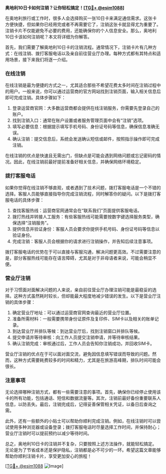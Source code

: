 **奥地利10日卡如何注销？让你轻松搞定！[[TG💪+ @esim1088](https://t.me/s/esim1088)]**

在奥地利旅行或工作时，很多人会选择购买一张10日卡来满足通信需求。这张卡方便快捷，但如果你已经用完或者不再需要它了，注销这张卡就显得尤为重要了。注销卡片不仅能避免不必要的费用，还能确保你的个人信息安全。那么，奥地利10日卡该如何注销呢？本文将详细为你解答。

首先，我们需要了解奥地利10日卡的注销流程。通常情况下，注销卡片有几种方式：在线注销、拨打客服电话以及亲自前往营业厅办理。每种方式都有其特点和适用场景，接下来我们将逐一介绍。

### 在线注销

在线注销是最为便捷的方式之一，尤其适合那些不希望花费太多时间在注销过程中的用户。一般来说，你可以通过运营商的官方网站找到注销页面，输入相关信息后即可完成注销。具体步骤如下：

1. 登录运营商官网：大多数运营商都会提供在线注销服务，你需要先登录自己的账户。
2. 找到注销入口：通常在账户设置或者服务管理页面中会有“注销”选项。
3. 填写必要信息：根据提示填写手机号码、身份证号码等信息，确保信息准确无误。
4. 确认注销：提交信息后，系统会发送确认短信或邮件，按照指示操作即可完成注销。

在线注销的优点是快速且无需出门，但缺点是可能会遇到网络问题或忘记密码的情况。因此，在线注销前最好提前准备好相关信息，并确保网络环境稳定。

### 拨打客服电话

如果你觉得在线注销不够直观，或者遇到了技术问题，拨打客服电话是一个不错的选择。客服人员能够直接指导你完成注销流程，同时解答你的疑问。以下是拨打客服电话的具体步骤：

1. 查找客服热线：运营商官网通常会在“联系我们”页面提供客服电话。
2. 拨打热线并转接人工服务：有些客服热线可能需要按数字键选择服务类型，确保选择“注销服务”。
3. 提供信息并验证身份：客服人员会要求你提供手机号码、身份证号码等信息以验证身份。
4. 完成注销：客服人员会根据你的请求进行注销操作，并告知后续注意事项。

拨打客服电话的优势在于可以直接与客服沟通，解决问题更高效。不过需要注意的是，部分客服热线可能存在语言障碍，尤其是对于非母语者来说，可能会稍显不便。

### 营业厅注销

对于习惯面对面解决问题的人来说，亲自前往营业厅办理注销可能是最稳妥的选择。这种方式虽然耗时较长，但却能最大程度地减少错误的发生。以下是营业厅注销的具体步骤：

1. 确定营业厅地址：可以通过运营商官网查询最近的营业厅位置。
2. 准备所需材料：一般需要携带身份证原件及复印件、SIM卡以及相关的账单记录。
3. 到达营业厅并排队等候：到达营业厅后，找到注销窗口并排队等候。
4. 提交申请并等待审核：向工作人员提交注销申请，并等待审核结果。
5. 确认注销完成：审核通过后，工作人员会告知你注销成功，并回收SIM卡。

营业厅注销的优点在于可以面对面交流，避免因信息填写错误而导致的问题。然而，这种方式需要耗费较多的时间和精力，尤其是在旅游高峰期，排队时间可能会很长。

### 注意事项

无论选择哪种注销方式，都有一些需要注意的事项。首先，确保你已经停止使用该卡的所有功能，包括通话、短信和数据流量等。其次，注销前最好备份重要联系人信息，以防丢失。最后，注销完成后，记得妥善保管相关凭证，以备日后查询之需。

此外，还有一些额外的小贴士可以帮助你顺利完成注销。例如，在线注销时可以尝试使用多种浏览器或设备登录；拨打客服电话时尽量选择工作时间，并保持耐心；营业厅注销时可以提前预约以减少等待时间。

总之，奥地利10日卡的注销并不复杂，只要按照上述方法操作，就能轻松搞定。无论是为了节省成本还是保护隐私，注销都是必不可少的一环。希望这篇文章能够帮助你顺利注销卡片，享受更加安心的旅程！

[[TG💪+ @esim1088](https://t.me/s/esim1088) ![Image](https://i.postimg.cc/4NQfJmqS/Snipaste-2025-05-13-00-14-12.png)]